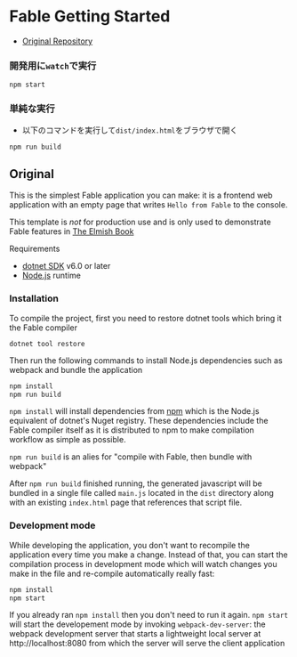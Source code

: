 # Fable Getting Started

- [Original Repository](https://github.com/Zaid-Ajaj/fable-getting-started)

### 開発用に`watch`で実行

```shell
npm start
```

### 単純な実行

- 以下のコマンドを実行して`dist/index.html`をブラウザで開く

```shell
npm run build
```

## Original

This is the simplest Fable application you can make: it is a frontend web application with an empty page that writes `Hello from Fable` to the console.

This template is _not_ for production use and is only used to demonstrate Fable features in [The Elmish Book](https://github.com/Zaid-Ajaj/the-elmish-book)

Requirements

 - [dotnet SDK](https://dotnet.microsoft.com/en-us/download) v6.0 or later
 - [Node.js](https://nodejs.org/en/) runtime

### Installation

To compile the project, first you need to restore dotnet tools which bring it the Fable compiler
```
dotnet tool restore
```

Then run the following commands to install Node.js dependencies such as webpack and bundle the application

```bash
npm install
npm run build
```
`npm install` will install dependencies from [npm](https://www.npmjs.com/) which is the Node.js equivalent of dotnet's Nuget registry. These dependencies include the Fable compiler itself as it is distributed to npm to make compilation workflow as simple as possible.

`npm run build` is an alies for "compile with Fable, then bundle with webpack" 

After `npm run build` finished running, the generated javascript will be bundled in a single file called `main.js` located in the `dist` directory along with an existing `index.html` page that references that script file.

### Development mode

While developing the application, you don't want to recompile the application every time you make a change. Instead of that, you can start the compilation process in development mode which will watch changes you make in the file and re-compile automatically really fast:
```bash
npm install
npm start
```

If you already ran `npm install` then you don't need to run it again. `npm start` will start the developement mode by invoking `webpack-dev-server`: the webpack development server that starts a lightweight local server at http://localhost:8080 from which the server will serve the client application
